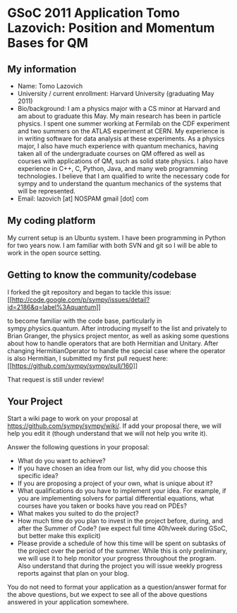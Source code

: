 GSoC 2011 Application Tomo Lazovich: Position and Momentum Bases for QM
==============================

## My information

* Name: Tomo Lazovich
* University / current enrollment: Harvard University (graduating May 2011)
* Bio/background: I am a physics major with a CS minor at Harvard and am about to graduate this May. My main research has been in particle physics. I spent one summer working at Fermilab on the CDF experiment and two summers on the ATLAS experiment at CERN. My experience is in writing software for data analysis at these experiments. As a physics major, I also have much experience with quantum mechanics, having taken all of the undergraduate courses on QM offered as well as courses with applications of QM, such as solid state physics. I also have experience in C++, C, Python, Java, and many web programming technologies. I believe that I am qualified to write the necessary code for sympy and to understand the quantum mechanics of the systems that will be represented. 
* Email: lazovich [at] NOSPAM gmail [dot] com
    
    
## My coding platform

My current setup is an Ubuntu system. I have been programming in Python for two years now. I am familiar with both SVN and git so I will be able to work in the open source setting. 

## Getting to know the community/codebase

I forked the git repository and began to tackle this issue: [[http://code.google.com/p/sympy/issues/detail?id=2186&q=label%3Aquantum]]

to become familiar with the code base, particularly in sympy.physics.quantum. After introducing myself to the list and privately to Brian Granger, the physics project mentor, as well as asking some questions about how to handle operators that are both Hermitian and Unitary. After changing HermitianOperator to handle the special case where the operator is also Hermitian, I submitted my first pull request here: [[https://github.com/sympy/sympy/pull/160]]

That request is still under review!

Your Project
------------

Start a wiki page to work on your proposal at
https://github.com/sympy/sympy/wiki/. If add your proposal there, we
will help you edit it (though understand that we will not help you write
it).

Answer the following questions in your proposal:


* What do you want to achieve?
* If you have chosen an idea from our list, why did you choose this specific
  idea?
* If you are proposing a project of your own, what is unique about it?
* What qualifications do you have to implement your idea.  For example, if you
  are implementing solvers for partial differential equations, what courses
  have you taken or books have you read on PDEs?
* What makes you suited to do the project?
* How much time do you plan to invest in the project before, during, and after
  the Summer of Code? (we expect full time 40h/week during GSoC, but better
  make this explicit)
* Please provide a schedule of how this time will be spent on subtasks
  of the project over the period of the summer. While this is only
  preliminary, we will use it to help monitor your progress throughout
  the program.  Also understand that during the project you will issue
  weekly progress reports against that plan on your blog.

You do not need to format your application as a question/answer format
for the above questions, but we expect to see all of the above questions
answered in your application somewhere.
